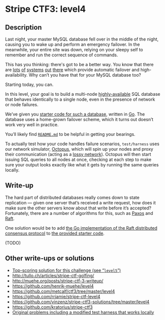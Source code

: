# Stripe CTF3: level4

## Description

Last night, your master MySQL database fell over in the middle of the night, causing you to wake up and perform an emergency failover. In the meanwhile, your entire site was down, relying on your sleepy self to remember and run the correct sequence of commands.

This has you thinking: there's got to be a better way. You know that there are [lots](http://www.allthingsdistributed.com/files/amazon-dynamo-sosp2007.pdf) [of](http://docs.mongodb.org/manual/replication/) [systems](http://www.datastax.com/docs/1.0/cluster_architecture/replication) [out](http://zookeeper.apache.org/doc/r3.1.2/zookeeperInternals.html) [there](https://github.com/coreos/etcd) which provide automatic failover and high-availability. Why can’t you have that for your MySQL database too?

Starting today, you can.

In this level, your goal is to build a multi-node [highly-available](http://www.firstsql.com/highavailability.html) SQL database that behaves identically to a single node, even in the presence of network or node failures.

We’ve given you [starter code for such a database](https://github.com/ctfs/write-ups/tree/master/stripe-ctf3/level4/problem), written in [Go](http://golang.org/). The database uses a home-grown failover scheme, which it turns out doesn’t work very well in practice.

You’ll likely find [`README.md`](https://github.com/ctfs/write-ups/blob/master/stripe-ctf3/level4/problem/README.md) to be helpful in getting your bearings.

To actually test how your code handles failure scenarios, `test/harness` uses our network simulator, [Octopus](https://github.com/stripe-ctf/octopus), which will spin up your nodes and proxy their communication (acting as a [lossy network](http://www.dataexpedition.com/support/notes/tn0021.html)). Octopus will then start issuing SQL queries to all nodes at once, checking at each step to make sure your output looks exactly like what it gets by running the same queries locally.

## Write-up

The hard part of distributed databases really comes down to state replication — given one server that’s received a write request, how does it make sure the other servers know about that write before it’s accepted? Fortunately, there are a number of algorithms for this, such as [Paxos](http://research.microsoft.com/en-us/um/people/lamport/pubs/paxos-simple.pdf) and [Raft](https://ramcloud.stanford.edu/wiki/download/attachments/11370504/raft.pdf).

One solution would be to add [the Go implementation of the Raft distributed consensus protocol](https://github.com/goraft/raft) to [the provided starter code](https://github.com/ctfs/write-ups/tree/master/stripe-ctf3/level4/problem).

(TODO)

## Other write-ups or solutions

* [Top-scoring solution for this challenge (see “`level5`”)](https://github.com/xthexder/stripe-ctf-3.0)
* <http://tullo.ch/articles/stripe-ctf-golfing/>
* <http://muehe.org/posts/stripe-ctf-3-writeup/>
* <https://github.com/henrik-muehe/level4>
* <https://github.com/metcalf/ctf3/tree/master/level4>
* <https://github.com/rrjamie/stripe-ctf-level4>
* <https://github.com/vinzenz/stripe-ctf3-solutions/tree/master/level4>
* <https://github.com/kratorius/stripe-ctf3>
* [Original problems including a modified test harness that works locally](https://github.com/janosgyerik/stripe-ctf3)
